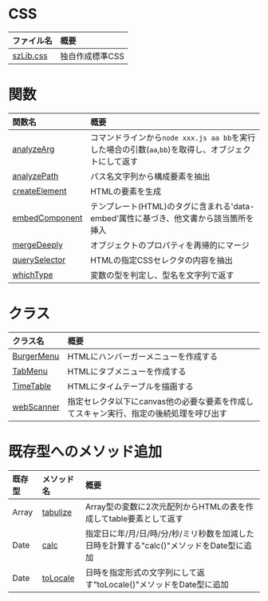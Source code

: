 # CSS

| ファイル名 | 概要 |
| :-- | :-- |
| [szLib.css](szLib.css) | 独自作成標準CSS |

# 関数

| 関数名 | 概要 |
| :-- | :-- |
| [analyzeArg](analyzeArg.md) | コマンドラインから`node xxx.js aa bb`を実行した場合の引数(`aa`,`bb`)を取得し、オブジェクトにして返す |
| [analyzePath](analyzePath.md) | パス名文字列から構成要素を抽出 |
| [createElement](createElement.md) | HTMLの要素を生成 |
| [embedComponent](embedComponent.md) | テンプレート(HTML)のタグに含まれる'data-embed'属性に基づき、他文書から該当箇所を挿入 |
| [mergeDeeply](mergeDeeply.md) | オブジェクトのプロパティを再帰的にマージ |
| [querySelector](querySelector.md) | HTMLの指定CSSセレクタの内容を抽出 |
| [whichType](whichType.md) | 変数の型を判定し、型名を文字列で返す |

# クラス

| クラス名 | 概要 |
| :-- | :-- |
| [BurgerMenu](BurgerMenu.md) | HTMLにハンバーガーメニューを作成する |
| [TabMenu](TabMenu.md) | HTMLにタブメニューを作成する |
| [TimeTable](TimeTable.md) | HTMLにタイムテーブルを描画する |
| [webScanner](webScanner.md) | 指定セレクタ以下にcanvas他の必要な要素を作成してスキャン実行、指定の後続処理を呼び出す |

# 既存型へのメソッド追加

| 既存型 | メソッド名 | 概要 |
| :-- | :-- | :-- |
| Array | [tabulize](Array.tabulize.md) | Array型の変数に2次元配列からHTMLの表を作成してtable要素として返す |
| Date  | [calc](Date.calc.md) | 指定日に年/月/日/時/分/秒/ミリ秒数を加減した日時を計算する"calc()"メソッドをDate型に追加 |
| Date  | [toLocale](Date.toLocale.md) | 日時を指定形式の文字列にして返す"toLocale()"メソッドをDate型に追加 |
